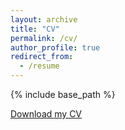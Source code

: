 ```yaml
---
layout: archive
title: "CV"
permalink: /cv/
author_profile: true
redirect_from:
  - /resume
---
```


{% include base_path %}

[Download my CV](https://mmorafah.github.io/mmorafah/files/Mahdi_Morafah_CV.pdf)